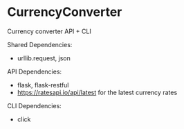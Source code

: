 # CurrencyConverter
Currency converter API + CLI

Shared Dependencies:
- urllib.request, json

API Dependencies:
- flask, flask-restful
- https://ratesapi.io/api/latest for the latest currency rates

CLI Dependencies:
- click
